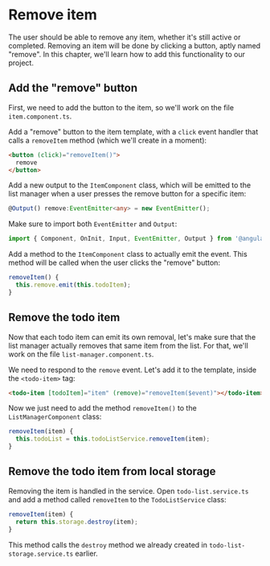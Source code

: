 # Remove item

The user should be able to remove any item, whether it's still active or completed. Removing an item will be done by clicking a button, aptly named "remove". In this chapter, we'll learn how to add this functionality to our project.

## Add the "remove" button

First, we need to add the button to the item, so we'll work on the file `item.component.ts`.

Add a "remove" button to the item template, with a `click` event handler that calls a `removeItem` method (which we'll create in a moment):

```html
<button (click)="removeItem()">
  remove
</button>
```

Add a new output to the `ItemComponent` class, which will be emitted to the list manager when a user presses the remove button for a specific item:

```ts
@Output() remove:EventEmitter<any> = new EventEmitter();
```

Make sure to import both `EventEmitter` and `Output`:

```ts
import { Component, OnInit, Input, EventEmitter, Output } from '@angular/core';
```

Add a method to the `ItemComponent` class to actually emit the event. This method will be called when the user clicks the "remove" button:

```ts
removeItem() {
  this.remove.emit(this.todoItem);
}
```

## Remove the todo item

Now that each todo item can emit its own removal, let's make sure that the list manager actually removes that same item from the list. For that, we'll work on the file `list-manager.component.ts`.

We need to respond to the `remove` event. Let's add it to the template, inside the `<todo-item>` tag:

```html
<todo-item [todoItem]="item" (remove)="removeItem($event)"></todo-item>
```

Now we just need to add the method `removeItem()` to the `ListManagerComponent` class:

```ts
removeItem(item) {
  this.todoList = this.todoListService.removeItem(item);
}
```

## Remove the todo item from local storage

Removing the item is handled in the service. Open `todo-list.service.ts` and add a method called `removeItem` to the `TodoListService` class:

```ts
removeItem(item) {
  return this.storage.destroy(item);
}
```

This method calls the `destroy` method we already created in `todo-list-storage.service.ts` earlier.

